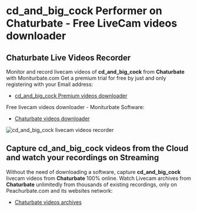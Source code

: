 # cd_and_big_cock Performer on Chaturbate - Free LiveCam videos downloader

## Chaturbate Live Videos Recorder

Monitor and record livecam videos of **cd_and_big_cock** from **Chaturbate** with Moniturbate.com
Get a premium trial for free by just and only registering with your Email address:
* [cd_and_big_cock Premium videos downloader](https://moniturbate.com/request-demo-licence-key.html)

Free livecam videos downloader - Moniturbate Software:
* [Chaturbate videos downloader](https://moniturbate.com/moniturbate-download-software.html)

![cd_and_big_cock livecam videos recorder](https://peachurnet.com/templates/moniturbate-software.png)


## Capture cd_and_big_cock videos from the Cloud and watch your recordings on Streaming

Without the need of downloading a software, capture **cd_and_big_cock** livecam videos from **Chaturbate** 100% online.
Watch Livecam archives from **Chaturbate** unlimitedly from thousands of existing recordings, only on Peachurbate.com and its websites network:
* [Chaturbate videos archives](https://peachurnet.com/)